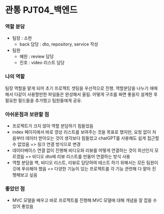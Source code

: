 # 관통 PJT04_백엔드
### 역할 분담
- 팀장 : 소현
  - back 담당 : dto, repository, service 작성
- 팀원
  - 혜원 : review 담당
  - 진호 : video 리스트 담당

### 나의 역할
팀장 역할을 맡게 되어 초기 프로젝트 셋팅을 우선적으로 진행. 
역할분담을 나누기 애매해서 다같이 사용할만한 파일들은 완성해서 올림.
어떻게 구조를 짜면 좋을지 설계한 후 필요한 필드들을 추가했고 팀원들에게 공유. 

### 아쉬운점과 보완할 점
- 프로젝트가 크지 않아 역할 분담하기 힘들었음
- index 페이지에서 바로 영상 리스트를 보여주는 것을 목표로 했지만, 요청 없이 처음부터 데이터 받아오는 것이 생각보다 힘들었고 chatGPT를 사용해도 쉽게 접근할 수 없었음
  => 링크 연결 방식으로 변경
- 데이터베이스 연결 없이 진행해 비디오와 리뷰를 어떻게 연결하는 것이 최선인지 모르겠음
  => 비디오 dto에 리뷰 리스트를 만들어 연결하는 방식 사용
- 역할 분담을 백, 비디오 리스트, 리뷰로 담당하여 테스트 하기 위해서는 모든 팀원이 깃에 푸쉬해야 했음
  => 다양한 기능이 있는 프로젝트를 각 기능 관련해 다 맡아 진행해보고 싶음 

### 좋았던 점
- MVC 모델을 배우고 바로 프로젝트를 진행해 MVC 모델에 대해 개념을 잘 잡을 수 있어 좋았음
